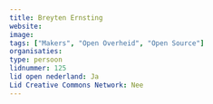 ```yaml
---
title: Breyten Ernsting
website: 
image: 
tags: ["Makers", "Open Overheid", "Open Source"]
organisaties:
type: persoon
lidnummer: 125
lid open nederland: Ja
Lid Creative Commons Network: Nee
---
```


